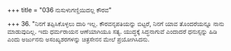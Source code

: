 +++
title = "036 ನುಸುಳುಗಣ್ಡಿಯಿದಲ್ಲ ಕೌರವ"

+++
36. "ನಿನಗೆ ತಪ್ಪಿಸಿಕೊಳ್ಳಲು ದಾರಿ ಇಲ್ಲ. ಕೌರವನೃಪತಿಯನ್ನು ಬಿಟ್ಟರೆ, ನಿನಗೆ ಯಾವ ತೊಂದರೆಯನ್ನೂ ನಾನು ಮಾಡುವುದಿಲ್ಲ. ಇದು ಧರ್ಮರಾಯನ ಆಣೆಯಾಗಿಯೂ ಸತ್ಯ. ಯುದ್ಧಕ್ಕೆ ಸಿದ್ಧನಾಗುವೆ ಎಂದಾದರೆ ಧನುಸ್ಸನ್ನು ಹಿಡಿ ಎಂದು ಅರ್ಜುನನು ಅಸಂಖ್ಯಶರಗಳನ್ನು ಚಿತ್ರಸೇನನ ಮೇಲೆ ಪ್ರಯೋಗಿಸಿದನು.